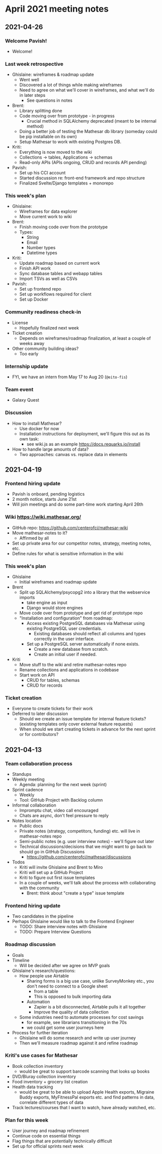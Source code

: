 # April 2021 meeting notes

## 2021-04-26
### Welcome Pavish!
- Welcome!

### Last week retrospective
- Ghislaine: wireframes & roadmap update
    - Went well
    - Discovered a lot of things while making wireframes
    - Need to agree on what we'll cover in wireframes, and what we'll do in later steps
        - See questions in notes
- Brent:
    - Library splitting done
    - Code moving over from prototype - in progress
        - Crucial method in SQLAlchemy deprecated (meant to be internal method)
    - Doing a better job of testing the Mathesar db library (someday could be pip installable on its own)
    - Setup Mathesar to work with existing Postgres DB.
- Kriti:
    - Everything is now moved to the wiki
    - Collections -> tables, Applications -> schemas
    - Read-only APIs (APIs ongoing, CRUD and records API pending)
- Pavish:
    - Set up his CCI account
    - Started discussion re: front-end framework and repo structure
    - Finalized Svelte/Django templates + monorepo

### This week's plan
- Ghislaine:
    - Wireframes for data explorer
    - Move current work to wiki
- Brent:
    - Finish moving code over from the prototype
    - Types:
        - String
        - Email
        - Number types
        - Datetime types
- Kriti:
    - Update roadmap based on current work
    - Finish API work
    - Sync database tables and webapp tables
    - Import TSVs as well as CSVs
- Pavish:
    - Set up frontend repo
    - Set up workflows required for client
    - Set up Docker
    
### Community readiness check-in
- License
    - Hopefully finalized next week
- Ticket creation
    - Depends on wireframes/roadmap finalization, at least a couple of weeks away
- Other community building ideas?
    - Too early

### Internship update
- FYI, we have an intern from May 17 to Aug 20 (`@eito-fis`)

### Team event
- Galaxy Quest

### Discussion
- How to install Mathesar?
    - Use docker for now
    - Installation instructions for deployment, we'll figure this out as its own task:
        - see wiki.js as an example https://docs.requarks.io/install
- How to handle large amounts of data?
    - Two approaches: canvas vs. replace data in elements

## 2021-04-19
### Frontend hiring update
  - Pavish is onboard, pending logistics
  - 2 month notice, starts June 21st
  - Will join meetings and do some part-time work starting April 26th

### Wiki https://wiki.mathesar.org/
  - GitHub repo: https://github.com/centerofci/mathesar-wiki
  - Move mathesar-notes to it?
      - Affirmed by all
  - Set up private area for our competitor notes, strategy, meeting notes, etc.
  - Define rules for what is sensitive information in the wiki

### This week's plan
  - Ghislaine
      - Initial wireframes and roadmap update
  - Brent
      - Split up SQLAlchemy/psycopg2 into a library that the webservice imports
          - take engine as input
          - Django would store engines
      - Move code over from prototype and get rid of prototype repo
      - "Installation and configuration" from roadmap:
          - Access existing PostgreSQL databases via Mathesar using existing PostgreSQL user credentials.
              - Existing databases should reflect all columns and types correctly in the user interface.
          - Set up a PostgreSQL server automatically if none exists.
              - Create a new database from scratch.
              - Create an initial user if needed.
  - Kriti
      - Move stuff to the wiki and retire mathesar-notes repo
      - Rename collections and applications in codebase
      - Start work on API
          - CRUD for tables, schemas
          - CRUD for records

### Ticket creation
  - Everyone to create tickets for their work
  - Deferred to later discussion
      - Should we create an issue template for internal feature tickets? (existing templates only cover external feature requests)
      - When should we start creating tickets in advance for the next sprint or for contributors?

## 2021-04-13
### Team collaboration process
  - Standups
  - Weekly meeting
      - Agenda: planning for the next week (sprint)
  - Sprint cadence
      - Weekly
      - Tool: GitHub Project with Backlog column
  - Informal collaboration
      - Impromptu chat, video call encouraged
      - Chats are async, don't feel pressure to reply
  - Notes location
      - Public docs
      - Private notes (strategy, competitors, funding) etc. will live in mathesar-notes repo
      - Semi-public notes (e.g. user interview notes) - we'll figure out later
      - Technical discussions/decisions that we might want to go back to should go in GitHub Discussions
          - https://github.com/centerofci/mathesar/discussions
  - Todos
      - Kriti will invite Ghislaine and Brent to Miro
      - Kriti will set up a GitHub Project
      - Kriti to figure out first issue templates
      - In a couple of weeks, we'll talk about the process with collaborating with the community
          - Brent: think about "create a type" issue template

### Frontend hiring update
  - Two candidates in the pipeline
  - Perhaps Ghislaine would like to talk to the Frontend Engineer
      - TODO: Share interview notes with Ghislaine
      - TODO: Prepare Interview Questions

### Roadmap discussion
  - Goals
  - Timeline
      - Will be decided after we agree on MVP goals
  - Ghislaine's research/questions:
      - How people use Airtable
          - Sharing forms is a big use case, unlike SurveyMonkey etc., you don't need to connect to a Google sheet
              - from a table
              - This is opposed to bulk importing data
          - Automation
              - Zapier is a bit disconnected, Airtable pulls it all together
              - Improve the quality of data collection
      - Some industries need to automate processes for cost savings
          - for example, see librarians transitioning in the 70s
          - we could get some user journeys here
  - Process for further iteration
      - Ghislaine will do some research and write up user journey
      - Then we'll measure roadmap against it and refine roadmap

### Kriti's use cases for Mathesar
  - Book collection inventory
      - would be great to support barcode scanning that looks up books
  - DVD/Bluray collection inventory
  - Food inventory + grocery list creation
  - Health data tracking
      - would be great to be able to upload Apple Health exports, Migraine Buddy exports, MyFitnessPal exports etc. and find patterns in data, correlate different types of data
  - Track lectures/courses that I want to watch, have already watched, etc.

### Plan for this week
  - User journey and roadmap refinement
  - Continue code on essential things
  - Flag things that are potentially technically difficult
  - Set up for official sprints next week
